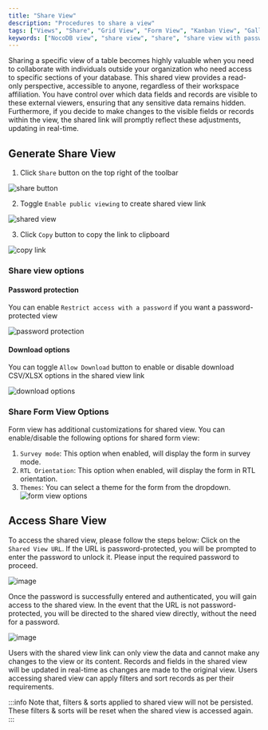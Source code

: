 ```yaml
---
title: "Share View"
description: "Procedures to share a view"
tags: ["Views", "Share", "Grid View", "Form View", "Kanban View", "Gallery View"]
keywords: ["NocoDB view", "share view", "share", "share view with password protection", "share view with download options"]
---
```


Sharing a specific view of a table becomes highly valuable when you need to collaborate with individuals outside your organization who need access to specific sections of your database. This shared view provides a read-only perspective, accessible to anyone, regardless of their workspace affiliation. You have control over which data fields and records are visible to these external viewers, ensuring that any sensitive data remains hidden. Furthermore, if you decide to make changes to the visible fields or records within the view, the shared link will promptly reflect these adjustments, updating in real-time.

## Generate Share View
1. Click `Share` button on the top right of the toolbar  

  ![share button](/img/v2/views/share-button.png)

2. Toggle `Enable public viewing` to create shared view link
  
  ![shared view](/img/v2/views/share-view-1.png)

3. Click `Copy` button to copy the link to clipboard
  
  ![copy link](/img/v2/views/share-view-copy-link.png)

### Share view options
#### Password protection
You can enable `Restrict access with a password` if you want a password-protected view
  
![password protection](/img/v2/views/share-view-password.png)

#### Download options
You can toggle `Allow Download` button to enable or disable download CSV/XLSX options in the shared view link
  
![download options](/img/v2/views/share-view-download.png)


### Share Form View Options
Form view has additional customizations for shared view. You can enable/disable the following options for shared form view:
1. `Survey mode`: This option when enabled, will display the form in survey mode. 
2. `RTL Orientation`: This option when enabled, will display the form in RTL orientation.
3. `Themes`: You can select a theme for the form from the dropdown.
![form view options](/img/v2/views/form-specific-configurations.png)


## Access Share View
To access the shared view, please follow the steps below:
Click on the `Shared View URL`. If the URL is password-protected, you will be prompted to enter the password to unlock it. Please input the required password to proceed.  
  
![image](https://user-images.githubusercontent.com/35857179/194690379-e3d89df6-d9c1-4d9d-9e8c-7e59c3978d31.png)

Once the password is successfully entered and authenticated, you will gain access to the shared view.
In the event that the URL is not password-protected, you will be directed to the shared view directly, without the need for a password.  
  
![image](https://user-images.githubusercontent.com/35857179/194690389-5b78e236-aacc-49c2-898e-110f95edd1e5.png)

Users with the shared view link can only view the data and cannot make any changes to the view or its content. Records and fields in the shared view will be updated in real-time as changes are made to the original view. Users accessing shared view can apply filters and sort records as per their requirements. 

:::info
Note that, filters & sorts applied to shared view will not be persisted. These filters & sorts will be reset when the shared view is accessed again.
:::

